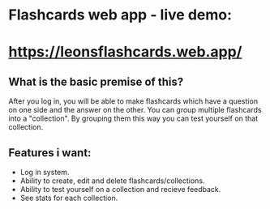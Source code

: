 # Flashcards web app - live demo:

# https://leonsflashcards.web.app/

## What is the basic premise of this?

After you log in, you will be able to make flashcards which have a question on one side and the answer on the other. You can group multiple flashcards into a "collection". By grouping them this way you can test yourself on that collection.

## Features i want:

- Log in system.
- Ability to create, edit and delete flashcards/collections.
- Ability to test yourself on a collection and recieve feedback.
- See stats for each collection.
